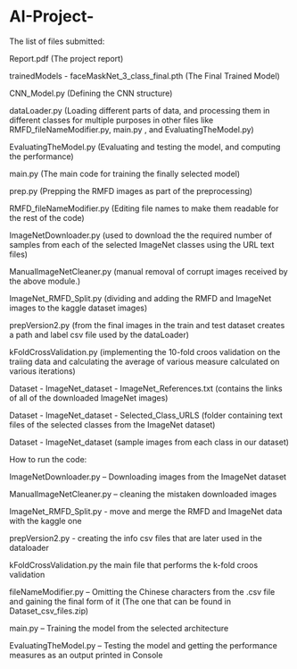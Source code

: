 # AI-Project-
The list of files submitted:


Report.pdf (The project report)

trainedModels - faceMaskNet_3_class_final.pth (The Final Trained Model)

CNN_Model.py (Defining the CNN structure)

dataLoader.py (Loading different parts of data, and processing them in different classes for multiple purposes in other files like RMFD_fileNameModifier.py, main.py , and EvaluatingTheModel.py)

EvaluatingTheModel.py (Evaluating and testing the model, and computing the performance)

main.py (The main code for training the finally selected model)

prep.py (Prepping the RMFD images as part of the preprocessing)

RMFD_fileNameModifier.py (Editing file names to make them readable for the rest of the code)

ImageNetDownloader.py (used to download the the required number of samples from each of the selected ImageNet classes using the URL text files)

ManualImageNetCleaner.py (manual removal of corrupt images received by the above module.)

ImageNet_RMFD_Split.py (dividing and adding the RMFD and ImageNet images to the kaggle dataset images)

prepVersion2.py (from the final images in the train and test dataset creates a path and label csv file used by the dataLoader)

kFoldCrossValidation.py (implementing the 10-fold croos validation on the traiing data and calculating the average of various measure calculated on various iterations)

Dataset - ImageNet_dataset - ImageNet_References.txt (contains the links of all of the downloaded ImageNet images) 

Dataset - ImageNet_dataset - Selected_Class_URLS (folder containing text files of the selected classes from the ImageNet dataset)

Dataset - ImageNet_dataset (sample images from each class in our dataset)

How to run the code:


ImageNetDownloader.py – Downloading images from the ImageNet dataset

ManualImageNetCleaner.py – cleaning the mistaken downloaded images

ImageNet_RMFD_Split.py - move and merge the RMFD and ImageNet data with the kaggle one

prepVersion2.py - creating the info csv files that are later used in the dataloader

kFoldCrossValidation.py the main file that performs the k-fold croos validation

fileNameModifier.py – Omitting the Chinese characters from the .csv file and gaining the final form of it (The one that can be found in Dataset_csv_files.zip)

main.py – Training the model from the selected architecture

EvaluatingTheModel.py – Testing the model and getting the performance measures as an output printed in Console
